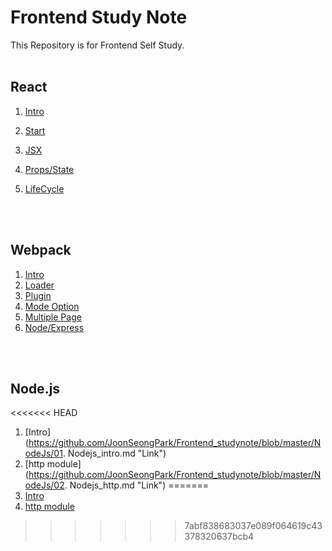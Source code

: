 # Frontend Study Note
This Repository is for Frontend Self Study.
<br>
<br>

## React

1. [Intro](https://github.com/JoonSeongPark/Frontend_studynote/blob/master/React/01.%20React_intro.md "Link")

2. [Start](https://github.com/JoonSeongPark/Frontend_studynote/blob/master/React/02.%20React_start.md "Link")

3. [JSX](https://github.com/JoonSeongPark/Frontend_studynote/blob/master/React/03.%20React_JSX.md "Link")

4. [Props/State](https://github.com/JoonSeongPark/Frontend_studynote/blob/master/React/04.%20React_props/state.md "Link")

5. [LifeCycle](https://github.com/JoonSeongPark/Frontend_studynote/blob/master/React/05.%20React_LifeCycle.md "Link")

   <br>
   <br>

## Webpack

1. [Intro](https://github.com/JoonSeongPark/Frontend_studynote/blob/master/webpack/01.%20Webpack_intro.md "Link")
2. [Loader](https://github.com/JoonSeongPark/Frontend_studynote/blob/master/webpack/02.%20Webpack_loader.md "Link")
3. [Plugin](https://github.com/JoonSeongPark/Frontend_studynote/blob/master/webpack/03.%20Webpack_plugin.md "Link")
4. [Mode Option](https://github.com/JoonSeongPark/Frontend_studynote/blob/master/webpack/04.%20Webpack_mode.md "Link")
5. [Multiple Page](https://github.com/JoonSeongPark/Frontend_studynote/blob/master/webpack/05.%20Webpack_multipage.md "Link")
6. [Node/Express](https://github.com/JoonSeongPark/Frontend_studynote/blob/master/webpack/06.%20Webpack_node.md "Link")

<br>
<br>

## Node.js

<<<<<<< HEAD
1. [Intro](https://github.com/JoonSeongPark/Frontend_studynote/blob/master/NodeJs/01. Nodejs_intro.md "Link")
2. [http module](https://github.com/JoonSeongPark/Frontend_studynote/blob/master/NodeJs/02. Nodejs_http.md "Link")
=======
1. [Intro](https://github.com/JoonSeongPark/Frontend_studynote/blob/master/NodeJs/01.%20Nodejs_intro.md)
2. [http module](https://github.com/JoonSeongPark/Frontend_studynote/blob/master/NodeJs/02.%20Nodejs_http.md)
>>>>>>> 7abf838683037e089f064619c43378320637bcb4
